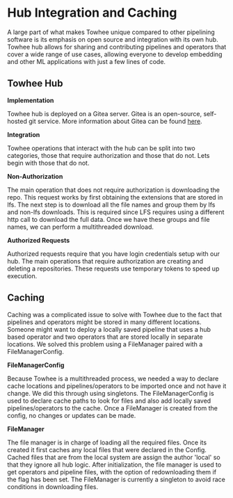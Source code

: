 # Hub Integration and Caching

A large part of what makes Towhee unique compared to other pipelining software is its emphasis on open source and integration with its own hub. Towhee hub allows for sharing and contributing pipelines and operators that cover a wide range of use cases, allowing everyone to develop embedding and other ML applications with just a few lines of code.

## Towhee Hub

**Implementation**

Towhee hub is deployed on a Gitea server. Gitea is an open-source, self-hosted git service. More information about Gitea can be found [here](https://gitea.io/en-us/).


**Integration**

Towhee operations that interact with the hub can be split into two categories, those that require authorization and those that do not. Lets begin with those that do not.

**Non-Authorization**

The main operation that does not require authorization is downloading the repo. This request works by first obtaining the extensions that are stored in lfs. The next step is to download all the file names and group them by lfs and non-lfs downloads. This is required since LFS requires using a different http call to download the full data. Once we have these groups and file names, we can perform a multithreaded download.

**Authorized Requests**

Authorized requests require that you have login credentials setup with our hub. The main operations that require authorization are creating and deleting a repositories. These requests use temporary tokens to speed up execution.

## Caching

Caching was a complicated issue to solve with Towhee due to the fact that pipelines and operators might be stored in many different locations. Someone might want to deploy a locally saved pipeline that uses a hub based operator and two operators that are stored locally in separate locations. We solved this problem using a FileManager paired with a FileManagerConfig.

**FileManagerConfig**

Because Towhee is a multithreaded process, we needed a way to declare cache locations and pipelines/operators to be imported once and not have it change. We did this through using singletons. The FileManagerConfig is used to declare cache paths to look for files and also add locally saved pipelines/operators to the cache. Once a FileManager is created from the config, no changes or updates can be made.

**FileManager**

The file manager is in charge of loading all the required files. Once its created it first caches any local files that were declared in the Config. Cached files that are from the local system are assign the author 'local' so that they ignore all hub logic. After initialization, the file manager is used to get operators and pipeline files, with the option of redownloading them if the flag has been set. The FileManager is currently a singleton to avoid race conditions in downloading files.
